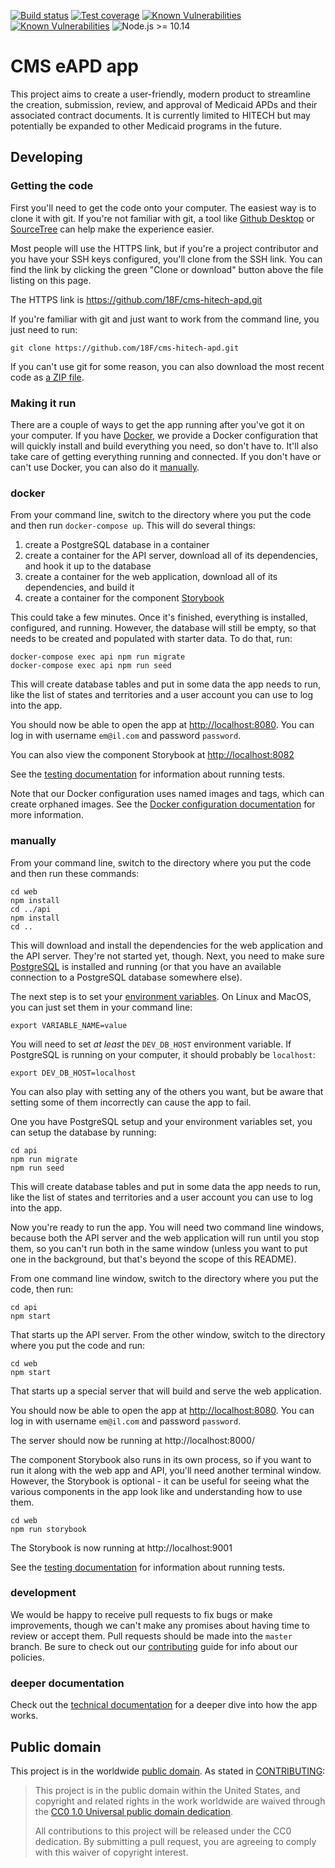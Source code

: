 [![Build status](https://img.shields.io/circleci/project/github/18F/cms-hitech-apd.svg)](https://circleci.com/gh/18F/workflows/cms-hitech-apd)
[![Test coverage](https://img.shields.io/codecov/c/github/18F/cms-hitech-apd.svg)](https://codecov.io/gh/18F/cms-hitech-apd)
[![Known Vulnerabilities](https://snyk.io/test/github/18f/cms-hitech-apd/badge.svg?targetFile=web%2Fpackage.json)](https://snyk.io/test/github/18f/cms-hitech-apd?targetFile=web%2Fpackage.json)
[![Known Vulnerabilities](https://snyk.io/test/github/18f/cms-hitech-apd/badge.svg?targetFile=api%2Fpackage.json)](https://snyk.io/test/github/18f/cms-hitech-apd?targetFile=api%2Fpackage.json)
![Node.js >= 10.14](https://img.shields.io/badge/node-%3E%3D%2010.14-brightgreen.svg)

# CMS eAPD app

This project aims to create a user-friendly, modern product to streamline the
creation, submission, review, and approval of Medicaid APDs and their
associated contract documents. It is currently limited to HITECH but may
potentially be expanded to other Medicaid programs in the future.

## Developing

### Getting the code

First you'll need to get the code onto your computer. The easiest way is to
clone it with git. If you're not familiar with git, a tool like
[Github Desktop](https://desktop.github.com/) or
[SourceTree](https://www.sourcetreeapp.com/) can help make the experience
easier.

Most people will use the HTTPS link, but if you're a project contributor and
you have your SSH keys configured, you'll clone from the SSH link. You can
find the link by clicking the green "Clone or download" button above the file
listing on this page.

The HTTPS link is https://github.com/18F/cms-hitech-apd.git

If you're familiar with git and just want to work from the command line, you
just need to run:

```shell
git clone https://github.com/18F/cms-hitech-apd.git
```

If you can't use git for some reason, you can also download the most recent
code as [a ZIP file](https://github.com/18F/cms-hitech-apd/archive/master.zip).

### Making it run

There are a couple of ways to get the app running after you've got it on your
computer. If you have [Docker](https://www.docker.com), we provide a Docker
configuration that will quickly install and build everything you need, so don't
have to. It'll also take care of getting everything running and connected.
If you don't have or can't use Docker, you can also do it [manually](#manually).

### docker

From your command line, switch to the directory where you put the code and
then run `docker-compose up`. This will do several things:

1. create a PostgreSQL database in a container
2. create a container for the API server, download all of its dependencies, and
   hook it up to the database
3. create a container for the web application, download all of its
   dependencies, and build it
4. create a container for the component
   [Storybook](https://github.com/storybooks/storybook)

This could take a few minutes. Once it's finished, everything is installed,
configured, and running. However, the database will still be empty, so that
needs to be created and populated with starter data. To do that, run:

```shell
docker-compose exec api npm run migrate
docker-compose exec api npm run seed
```

This will create database tables and put in some data the app needs to run,
like the list of states and territories and a user account you can use to
log into the app.

You should now be able to open the app at
[http://localhost:8080](http://localhost:8080). You can log in with username
`em@il.com` and password `password`.

You can also view the component Storybook at
[http://localhost:8082](http://localhost:8082)

See the [testing documentation](docs/testing.md) for information about running tests.

Note that our Docker configuration uses named images and tags, which can create
orphaned images. See the [Docker configuration documentation](docs/docker.md)
for more information.

### manually

From your command line, switch to the directory where you put the code and
then run these commands:

```
cd web
npm install
cd ../api
npm install
cd ..
```

This will download and install the dependencies for the web application and the
API server. They're not started yet, though. Next, you need to make sure
[PostgreSQL](https://www.postgresql.org/) is installed and running (or that you
have an available connection to a PostgreSQL database somewhere else).

The next step is to set your
[environment variables](docs/api-configuration.md). On Linux and MacOS, you
can just set them in your command line:

```shell
export VARIABLE_NAME=value
```

You will need to set _at least_ the `DEV_DB_HOST` environment variable. If
PostgreSQL is running on your computer, it should probably be `localhost`:

```shell
export DEV_DB_HOST=localhost
```

You can also play with setting any of the others you want, but be aware that
setting some of them incorrectly can cause the app to fail.

One you have PostgreSQL setup and your environment variables set, you can
setup the database by running:

```
cd api
npm run migrate
npm run seed
```

This will create database tables and put in some data the app needs to run,
like the list of states and territories and a user account you can use to
log into the app.

Now you're ready to run the app. You will need two command line windows,
because both the API server and the web application will run until you stop
them, so you can't run both in the same window (unless you want to put one in
the background, but that's beyond the scope of this README).

From one command line window, switch to the directory where you put the code,
then run:

```shell
cd api
npm start
```

That starts up the API server. From the other window, switch to the directory
where you put the code and run:

```shell
cd web
npm start
```

That starts up a special server that will build and serve the web application.

You should now be able to open the app at
[http://localhost:8080](http://localhost:8080). You can log in with username
`em@il.com` and password `password`.

The server should now be running at http://localhost:8000/

The component Storybook also runs in its own process, so if you want to run it
along with the web app and API, you'll need another terminal window. However,
the Storybook is optional - it can be useful for seeing what the various
components in the app look like and understanding how to use them.

```shell
cd web
npm run storybook
```

The Storybook is now running at http://localhost:9001

See the [testing documentation](docs/testing.md) for information about running tests.

### development

We would be happy to receive pull requests to fix bugs or make improvements,
though we can't make any promises about having time to review or accept them.
Pull requests should be made into the `master` branch. Be sure to check out
our [contributing](CONTRIBUTING.md) guide for info about our policies.

### deeper documentation

Check out the [technical documentation](docs/index.md) for a deeper dive into
how the app works.

## Public domain

This project is in the worldwide [public domain](LICENSE.md). As stated in
[CONTRIBUTING](CONTRIBUTING.md):

> This project is in the public domain within the United States, and copyright
> and related rights in the work worldwide are waived through the
> [CC0 1.0 Universal public domain dedication](https://creativecommons.org/publicdomain/zero/1.0/).
>
> All contributions to this project will be released under the CC0 dedication.
> By submitting a pull request, you are agreeing to comply with this waiver of
> copyright interest.
